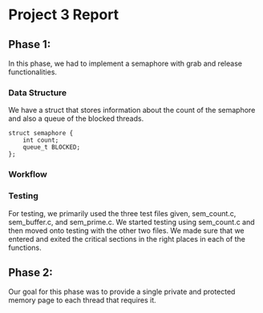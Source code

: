 # Project 3 Report

## Phase 1:
In this phase, we had to implement a semaphore with grab and release functionalities.

### Data Structure
We have a struct that stores information about the count of the semaphore and also a queue of the blocked threads.
```
struct semaphore {
	int count;
	queue_t BLOCKED;
};
```
### Workflow


### Testing
For testing, we primarily used the three test files given, sem_count.c, sem_buffer.c, and sem_prime.c. We started testing using sem_count.c and then moved onto testing with the other two files. We made sure that we entered and exited the critical sections in the right places in each of the functions.

## Phase 2:
Our goal for this phase was to provide a single private and protected memory page to each thread that requires it.
